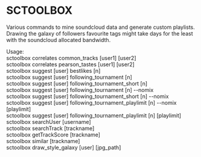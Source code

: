# SCTOOLBOX
Various commands to mine soundcloud data and generate custom playlists.
<br />
Drawing the galaxy of followers favourite tags might take days for the least with the soundcloud allocated bandwidth.

Usage:<br />
sctoolbox correlates common_tracks [user1] [user2]<br />
sctoolbox correlates pearson_tastes [user1] [user2]<br />
sctoolbox suggest [user] bestlikes [n]<br />
sctoolbox suggest [user] following_tournament [n]<br />
sctoolbox suggest [user] following_tournament_short [n]<br />
sctoolbox suggest [user] following_tournament [n] --nomix<br />
sctoolbox suggest [user] following_tournament_short [n] --nomix<br />
sctoolbox suggest [user] following_tournament_playlimit [n] --nomix [playlimit]<br />
sctoolbox suggest [user] following_tournament_playlimit [n] [playlimit]<br />
sctoolbox searchUser [username] <br />
sctoolbox searchTrack [trackname] <br />
sctoolbox getTrackScore [trackname] <br />
sctoolbox similar [trackname] <br />
sctoolbox draw_style_galaxy [user] [jpg_path] <br />



